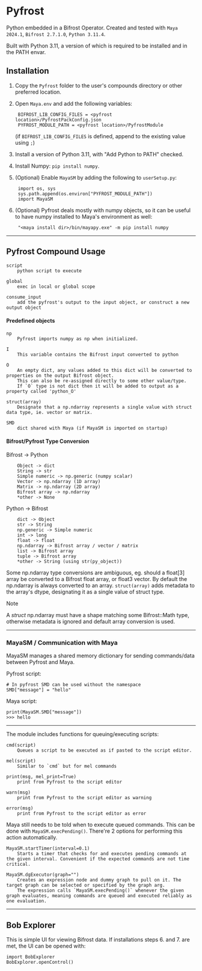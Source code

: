 # Pyfrost
Python embedded in a Bifrost Operator. Created and tested with `Maya 2024.1`, `Bifrost 2.7.1.0`, `Python 3.11.4`.

Built with Python 3.11, a version of which is required to be installed and in the PATH envar.

## Installation

1. Copy the `Pyfrost` folder to the user's compounds directory or other preferred location.
2. Open `Maya.env` and add the following variables:

        BIFROST_LIB_CONFIG_FILES = <pyfrost location>/PyfrostPackConfig.json
        PYFROST_MODULE_PATH = <pyfrost location>/PyfrostModule
    (if `BIFROST_LIB_CONFIG_FILES` is defined, append to the existing value using `;`)


4. Install a version of Python 3.11, with "Add Python to PATH" checked.
5. Install Numpy: `pip install numpy`.
6. (Optional) Enable `MayaSM` by adding the following to `userSetup.py`:

        import os, sys
        sys.path.append(os.environ["PYFROST_MODULE_PATH"])
        import MayaSM
   
8. (Optional) Pyfrost deals mostly with numpy objects, so it can be useful to have numpy installed to Maya's environment as well:

        "<maya install dir>/bin/mayapy.exe" -m pip install numpy

___

## Pyfrost Compound Usage

```
script
    python script to execute

global
    exec in local or global scope

consume_input
    add the pyfrost's output to the input object, or construct a new output object
```

#### Predefined objects

```
np
    Pyfrost imports numpy as np when initialized.

I
    This variable contains the Bifrost input converted to python

O
    An empty dict, any values added to this dict will be converted to properties on the output Bifrost object.
    This can also be re-assigned directly to some other value/type.
    If `O` type is not dict then it will be added to output as a property called 'python_O'

struct(array)
    Designate that a np.ndarray represents a single value with struct data type, ie. vector or matrix.

SMD
    dict shared with Maya (if MayaSM is imported on startup)
```

#### Bifrost/Pyfrost Type Conversion

Bifrost -> Python
```
    Object -> dict
    String -> str
    Simple numeric -> np.generic (numpy scalar)
    Vector -> np.ndarray (1D array)
    Matrix -> np.ndarray (2D array)
    Bifrost array -> np.ndarray
    *other -> None
```

Python -> Bifrost
```
    dict -> Object
    str -> String
    np.generic -> Simple numeric
    int -> long
    float -> float
    np.ndarray -> Bifrost array / vector / matrix
    list -> Bifrost array
    tuple -> Bifrost array
    *other -> String (using str(py_object))
```

Some np.ndarray type conversions are ambiguous, eg. should a float[3] array be converted to a Bifrost float array, or float3 vector.
By default the np.ndarray is always converted to an array. `struct(array)` adds metadata to the array's dtype, designating it as a single value of struct type. 

> [!NOTE]
> A _struct_ np.ndarray must have a shape matching some Bifrost::Math type, otherwise metadata is ignored and default array conversion is used.

___

### MayaSM / Communication with Maya
MayaSM manages a shared memory dictionary for sending commands/data between Pyfrost and Maya.

Pyfrost script:

    # In pyfrost SMD can be used without the namespace
    SMD["message"] = "hello"

Maya script:

    print(MayaSM.SMD["message"])
    >>> hello
    
___

The module includes functions for queuing/executing scripts:

```
cmd(script)
    Queues a script to be executed as if pasted to the script editor.

mel(script)
    Similar to `cmd` but for mel commands

print(msg, mel_print=True)
    print from Pyfrost to the script editor

warn(msg)
    print from Pyfrost to the script editor as warning

error(msg)
    print from Pyfrost to the script editor as error
```

Maya still needs to be told when to execute queued commands. This can be done with `MayaSM.execPending()`. There're 2 options for performing this action automatically.

```
MayaSM.startTimer(interval=0.1)
    Starts a timer that checks for and executes pending commands at the given interval. Convenient if the expected commands are not time critical.

MayaSM.dgExecutor(graph="")
    Creates an expression node and dummy graph to pull on it. The target graph can be selected or specified by the graph arg.
    The expression calls `MayaSM.execPending()` whenever the given graph evaluates, meaning commands are queued and executed reliably as one evaluation.
```
___

## Bob Explorer
This is simple UI for viewing Bifrost data. If installations steps 6. and 7. are met, the UI can be opened with:

    import BobExplorer
    BobExplorer.openControl()
